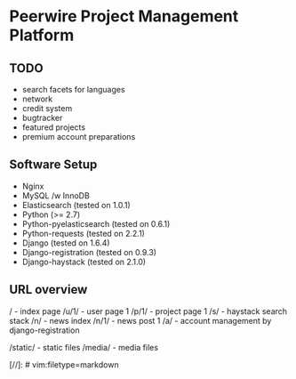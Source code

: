 Peerwire Project Management Platform
====================================

TODO
----

  * search facets for languages
  * network
  * credit system
  * bugtracker
  * featured projects
  * premium account preparations

Software Setup
--------------

  * Nginx
  * MySQL /w InnoDB
  * Elasticsearch (tested on 1.0.1)
  * Python (>= 2.7)
  * Python-pyelasticsearch (tested on 0.6.1)
  * Python-requests (tested on 2.2.1)
  * Django (tested on 1.6.4)
  * Django-registration (tested on 0.9.3)
  * Django-haystack (tested on 2.1.0)

URL overview
------------

/       - index page
/u/1/   - user page 1
/p/1/   - project page 1
/s/     - haystack search stack
/n/     - news index
/n/1/   - news post 1
/a/     - account management by django-registration

/static/    - static files
/media/     - media files

[//]: # vim:filetype=markdown

